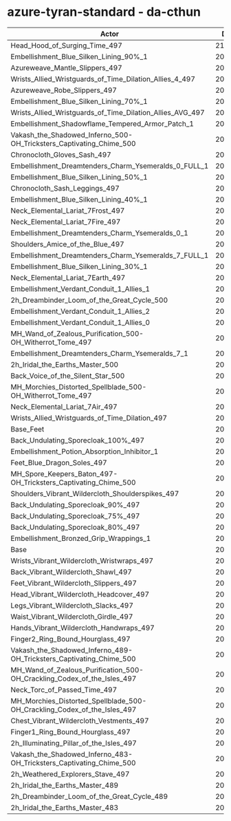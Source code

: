 # azure-tyran-standard - da-cthun
| Actor | DPS | Increase |
|---|:---:|:---:|
|Head_Hood_of_Surging_Time_497|210062|2.05%|
|Embellishment_Blue_Silken_Lining_90%_1|208267|1.18%|
|Azureweave_Mantle_Slippers_497|208260|1.17%|
|Wrists_Allied_Wristguards_of_Time_Dilation_Allies_4_497|208135|1.11%|
|Azureweave_Robe_Slippers_497|208086|1.09%|
|Embellishment_Blue_Silken_Lining_70%_1|207724|0.91%|
|Wrists_Allied_Wristguards_of_Time_Dilation_Allies_AVG_497|207636|0.87%|
|Embellishment_Shadowflame_Tempered_Armor_Patch_1|207621|0.86%|
|Vakash_the_Shadowed_Inferno_500-OH_Tricksters_Captivating_Chime_500|207533|0.82%|
|Chronocloth_Gloves_Sash_497|207377|0.74%|
|Embellishment_Dreamtenders_Charm_Ysemeralds_0_FULL_1|207293|0.70%|
|Embellishment_Blue_Silken_Lining_50%_1|207252|0.68%|
|Chronocloth_Sash_Leggings_497|207231|0.67%|
|Embellishment_Blue_Silken_Lining_40%_1|207008|0.57%|
|Neck_Elemental_Lariat_7Frost_497|206888|0.51%|
|Neck_Elemental_Lariat_7Fire_497|206862|0.49%|
|Embellishment_Dreamtenders_Charm_Ysemeralds_0_1|206839|0.48%|
|Shoulders_Amice_of_the_Blue_497|206823|0.48%|
|Embellishment_Dreamtenders_Charm_Ysemeralds_7_FULL_1|206802|0.47%|
|Embellishment_Blue_Silken_Lining_30%_1|206710|0.42%|
|Neck_Elemental_Lariat_7Earth_497|206675|0.40%|
|Embellishment_Verdant_Conduit_1_Allies_1|206668|0.40%|
|2h_Dreambinder_Loom_of_the_Great_Cycle_500|206654|0.39%|
|Embellishment_Verdant_Conduit_1_Allies_2|206633|0.38%|
|Embellishment_Verdant_Conduit_1_Allies_0|206581|0.36%|
|MH_Wand_of_Zealous_Purification_500-OH_Witherrot_Tome_497|206581|0.36%|
|Embellishment_Dreamtenders_Charm_Ysemeralds_7_1|206533|0.33%|
|2h_Iridal_the_Earths_Master_500|206516|0.33%|
|Back_Voice_of_the_Silent_Star_500|206431|0.29%|
|MH_Morchies_Distorted_Spellblade_500-OH_Witherrot_Tome_497|206396|0.27%|
|Neck_Elemental_Lariat_7Air_497|206337|0.24%|
|Wrists_Allied_Wristguards_of_Time_Dilation_497|206324|0.23%|
|Base_Feet|206125|0.14%|
|Back_Undulating_Sporecloak_100%_497|206120|0.13%|
|Embellishment_Potion_Absorption_Inhibitor_1|206057|0.10%|
|Feet_Blue_Dragon_Soles_497|206053|0.10%|
|MH_Spore_Keepers_Baton_497-OH_Tricksters_Captivating_Chime_500|206051|0.10%|
|Shoulders_Vibrant_Wildercloth_Shoulderspikes_497|206044|0.10%|
|Back_Undulating_Sporecloak_90%_497|206011|0.08%|
|Back_Undulating_Sporecloak_75%_497|206006|0.08%|
|Back_Undulating_Sporecloak_80%_497|205983|0.07%|
|Embellishment_Bronzed_Grip_Wrappings_1|205924|0.04%|
|Base|205844|0.00%|
|Wrists_Vibrant_Wildercloth_Wristwraps_497|205782|-0.03%|
|Back_Vibrant_Wildercloth_Shawl_497|205781|-0.03%|
|Feet_Vibrant_Wildercloth_Slippers_497|205779|-0.03%|
|Head_Vibrant_Wildercloth_Headcover_497|205723|-0.06%|
|Legs_Vibrant_Wildercloth_Slacks_497|205722|-0.06%|
|Waist_Vibrant_Wildercloth_Girdle_497|205703|-0.07%|
|Hands_Vibrant_Wildercloth_Handwraps_497|205690|-0.07%|
|Finger2_Ring_Bound_Hourglass_497|205674|-0.08%|
|Vakash_the_Shadowed_Inferno_489-OH_Tricksters_Captivating_Chime_500|205563|-0.14%|
|MH_Wand_of_Zealous_Purification_500-OH_Crackling_Codex_of_the_Isles_497|205556|-0.14%|
|Neck_Torc_of_Passed_Time_497|205532|-0.15%|
|MH_Morchies_Distorted_Spellblade_500-OH_Crackling_Codex_of_the_Isles_497|205527|-0.15%|
|Chest_Vibrant_Wildercloth_Vestments_497|205503|-0.17%|
|Finger1_Ring_Bound_Hourglass_497|205301|-0.26%|
|2h_Illuminating_Pillar_of_the_Isles_497|205094|-0.36%|
|Vakash_the_Shadowed_Inferno_483-OH_Tricksters_Captivating_Chime_500|204515|-0.65%|
|2h_Weathered_Explorers_Stave_497|204415|-0.69%|
|2h_Iridal_the_Earths_Master_489|203682|-1.05%|
|2h_Dreambinder_Loom_of_the_Great_Cycle_489|203659|-1.06%|
|2h_Iridal_the_Earths_Master_483|202216|-1.76%|

